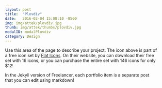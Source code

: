 ```yaml
---
layout: post
title:  "Plovdiv"
date:   2016-02-04 15:08:10 -0500
img: img/attek/plovdiv.jpg
thumb: img/attek/thumbs/plovdiv.jpg
modalID: modalPlovdiv
category: Design
---
```

Use this area of the page to describe your project. The icon above is part of a free icon set by [Flat Icons][flat-icons-link]. On their website, you can download their free set with 16 icons, or you can purchase the entire set with 146 icons for only $12!

In the Jekyll version of Freelancer, each portfolio item is a separate post that you can edit using markdown!

[flat-icons-link]: https://sellfy.com/p/8Q9P/jV3VZ/
